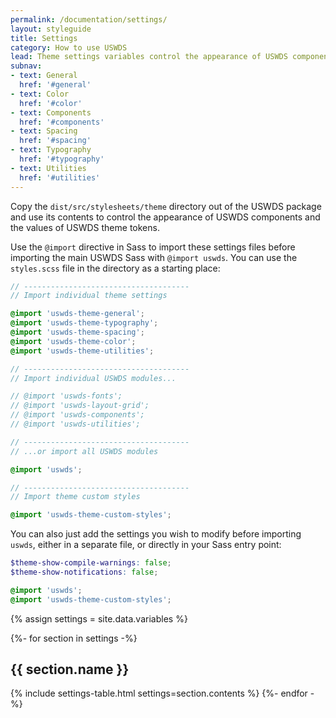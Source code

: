 ```yaml
---
permalink: /documentation/settings/
layout: styleguide
title: Settings
category: How to use USWDS
lead: Theme settings variables control the appearance of USWDS components and the values of USWDS theme tokens.
subnav:
- text: General
  href: '#general'
- text: Color
  href: '#color'
- text: Components
  href: '#components'
- text: Spacing
  href: '#spacing'
- text: Typography
  href: '#typography'
- text: Utilities
  href: '#utilities'
---
```


Copy the `dist/src/stylesheets/theme` directory out of the USWDS package and use its contents to control the appearance of USWDS components and the values of USWDS theme tokens.

Use the `@import` directive in Sass to import these settings files before importing the main USWDS Sass with `@import uswds`. You can use the `styles.scss` file in the directory as a starting place:

```scss
// -------------------------------------
// Import individual theme settings

@import 'uswds-theme-general';
@import 'uswds-theme-typography';
@import 'uswds-theme-spacing';
@import 'uswds-theme-color';
@import 'uswds-theme-utilities';

// -------------------------------------
// Import individual USWDS modules...

// @import 'uswds-fonts';
// @import 'uswds-layout-grid';
// @import 'uswds-components';
// @import 'uswds-utilities';

// -------------------------------------
// ...or import all USWDS modules

@import 'uswds';

// -------------------------------------
// Import theme custom styles

@import 'uswds-theme-custom-styles';
```

You can also just add the settings you wish to modify before importing `uswds`, either in a separate file, or directly in your Sass entry point:

```scss
$theme-show-compile-warnings: false;
$theme-show-notifications: false;

@import 'uswds';
@import 'uswds-theme-custom-styles';
```

{% assign settings = site.data.variables %}

{%- for section in settings -%}
  <h2 id="{{ section.name | slugify }}">{{ section.name }}</h2>
  {% include settings-table.html
    settings=section.contents
  %}
{%- endfor -%}
